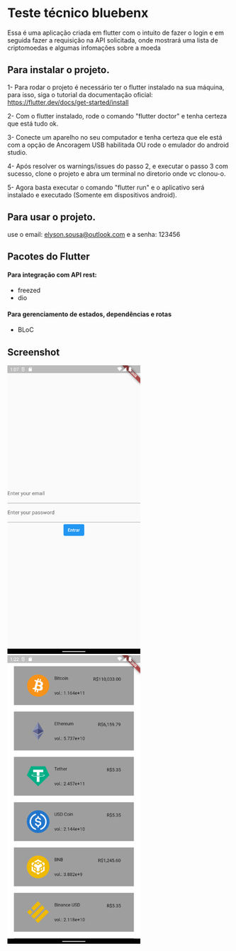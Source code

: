 # Teste técnico bluebenx

Essa é uma aplicação criada em flutter com o intuito de fazer o login e em seguida fazer a requisição na API solicitada, onde mostrará uma lista de criptomoedas e algumas infomações sobre a moeda

## Para instalar o projeto.

1- Para rodar o projeto é necessário ter o flutter instalado na sua máquina, para isso, siga o tutorial da documentação oficial: https://flutter.dev/docs/get-started/install

2- Com o flutter instalado, rode o comando "flutter doctor" e tenha certeza que está tudo ok.

3- Conecte um aparelho no seu computador e tenha certeza que ele está com a opção de Ancoragem USB habilitada OU rode o emulador do android studio.

4- Após resolver os warnings/issues do passo 2, e executar o passo 3 com sucesso, clone o projeto e abra um terminal no diretorio onde vc clonou-o.

5- Agora basta executar o comando "flutter run" e o aplicativo será instalado e executado (Somente em dispositivos android).


## Para usar o projeto.

use o email: elyson.sousa@outlook.com 
e a senha: 123456
## Pacotes do Flutter

#### Para integração com API rest:

- freezed
- dio

#### Para gerenciamento de estados, dependências e rotas
- BLoC

## Screenshot

<img src="https://github.com/elysonsarmento/bluebenxtest/blob/master/image/Screenshot_1657544844.png?raw=true" alt="InfiniteGraph Logo" width="300">
<img src="https://github.com/elysonsarmento/bluebenxtest/blob/master/image/Screenshot_1657545729.png?raw=true" alt="InfiniteGraph Logo" width="300">